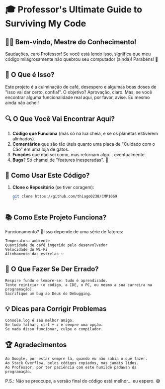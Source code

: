 # 🎓 Professor's Ultimate Guide to Surviving My Code

## 👨‍🏫 Bem-vindo, Mestre do Conhecimento!

Saudações, caro Professor! Se você está lendo isso, significa que meu código milagrosamente não quebrou seu computador (ainda)! Parabéns! 🎉

## 🧐 O Que é Isso?

Este projeto é a culminação de café, desespero e algumas boas doses de "isso vai dar certo, confia!". O objetivo? Aprovação, claro. Mas, se você encontrar alguma funcionalidade real aqui, por favor, avise. Eu mesmo ainda não achei!

## 🔍 O Que Você Vai Encontrar Aqui?

1. **Código que Funciona** (mas só na lua cheia, e se os planetas estiverem alinhados).
2. **Comentários** que são tão úteis quanto uma placa de "Cuidado com o Cão" em uma loja de gatos.
3. **Funções** que não sei como, mas retornam algo... eventualmente.
4. **Bugs**? Só chamei de "features inesperadas". 🐛

## 🤖 Como Usar Este Código?

1. **Clone o Repositório** (se tiver coragem):  
   ```bash
   git clone https://github.com/thiago0238/CMP1069
   ``
## 📚 Como Este Projeto Funciona?

Funcionamento? 🤔 Isso depende de uma série de fatores:

    Temperatura ambiente
    Quantidade de café ingerido pelo desenvolvedor
    Velocidade do Wi-Fi
    Alinhamento das estrelas ✨
    
## 🤯 O Que Fazer Se Der Errado?

    Respire fundo e lembre-se: tudo é aprendizado.
    Tente reiniciar (o código, a IDE, o PC, ou mesmo a sua carreira na programação).
    Sacrifique um bug ao Deus do Debugging.

## 💡 Dicas para Corrigir Problemas

    Console.log é seu melhor amigo.
    Se tudo falhar, ctrl + z é sempre uma opção.
    Se nada disso funcionar, culpe o compilador.

## 🏆 Agradecimentos

    Ao Google, por estar sempre lá, quando eu não sabia o que fazer.
    Ao Stack Overflow, pelos códigos copiados, mas jamais lidos.
    Ao Professor, por ter paciência com este humilde padawan da programação.

P.S.: Não se preocupe, a versão final do código está melhor... eu espero. 😅
